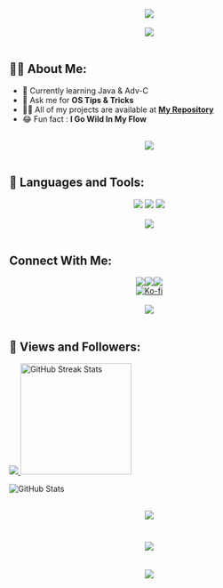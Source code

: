 <div align="center">
    <img src="https://readme-typing-svg.herokuapp.com/?font=Righteous&size=35&center=true&vCenter=true&width=500&height=70&duration=4000&lines=Hi+There!+👋;+I'm+ALPHA.DEV!+😎;&textColor=332E28" />
</div>


<!-- Break Line -->
<br>
<div align="center">
    <img src="https://user-images.githubusercontent.com/73097560/115834477-dbab4500-a447-11eb-908a-139a6edaec5c.gif" />
</div>
<br>
<!---------------->

## 🙋‍♂️ About Me:
- 🐍 Currently learning Java & Adv-C
- 💬 Ask me for **OS Tips & Tricks**
- 👨‍💻 All of my projects are available at **[My Repository](https://github.com/tarek-alliani?tab=repositories)**
- 😂 Fun fact : **I Go Wild In My Flow**

<!-- Break Line -->
<br>
<div align="center">
    <img src="https://user-images.githubusercontent.com/73097560/115834477-dbab4500-a447-11eb-908a-139a6edaec5c.gif" />
</div>
<br>
<!---------------->

## 🚀 Languages and Tools:
<div align="center">
    <img src="https://skillicons.dev/icons?i=" />
    <img src="https://skillicons.dev/icons?i=" />
    <img src="https://skillicons.dev/icons?i=" />
</div>

<!-- Break Line -->
<br>
<div align="center">
    <img src="https://user-images.githubusercontent.com/73097560/115834477-dbab4500-a447-11eb-908a-139a6edaec5c.gif" />
</div>
<br>
<!---------------->

##  Connect With Me:
<div align="center">
  <a href="" target="_blank">
    <img src="https://img.shields.io/badge/LinkedIn-0077B5?style=for-the-badge&logo=linkedin&logoColor=white" target="_blank"/></a><a href="alphafreecs23@gmail.com"><img src="https://img.shields.io/badge/Gmail-333333?style=for-the-badge&logo=gmail&logoColor=red"/></a><a href="YOUR_PORTFOLIO_WEBSITE_URL"><img src="https://img.shields.io/badge/Portfolio-0077B5?style=for-the-badge&logoColor=white"/><br></a><a href="https://ko-fi.com/T6T310VS8E"><img src="https://ko-fi.com/img/githubbutton_sm.svg" alt="Ko-fi" /></a>
</div>

<!-- Break Line -->
<br>
<div align="center">
    <img src="https://user-images.githubusercontent.com/73097560/115834477-dbab4500-a447-11eb-908a-139a6edaec5c.gif" />
</div>
<br>
<!---------------->

## 💜 Views and Followers:
<a href="https://github.com/tarek-alliani/github-profile-views-counter">
    <img src="https://komarev.com/ghpvc/?username=tarek-alliani">
</a>
<img
  src="https://streak-stats.demolab.com?user=tarek-alliani&theme=tokyonight&hide_border=true&date_format=j%20M%5B%20Y%5D&card_width=480"
  alt="GitHub Streak Stats"
  style="height: 200px; width: auto;"
/>

![GitHub Stats](http://github-profile-summary-cards.vercel.app/api/cards/stats?username=tarek-alliani&theme=tokyonight)

<!-- Break Line -->
<br>
<div align="center">
    <img src="https://user-images.githubusercontent.com/73097560/115834477-dbab4500-a447-11eb-908a-139a6edaec5c.gif" />
</div>
<br>
<!---------------->

<h3 align="center">
    <img src="https://readme-typing-svg.herokuapp.com/?font=Righteous&size=25&center=true&vCenter=true&width=500&height=70&duration=4000&lines=Thanks+for+visiting!+🥰;+Pass+me+a+message+on+Linkedin+📮!;I'm+Long+Life+Learner+🧑‍🎓">
</h3>

<!-- Break Line -->
<br>
<div align="center">
    <img src="https://user-images.githubusercontent.com/73097560/115834477-dbab4500-a447-11eb-908a-139a6edaec5c.gif" />
</div>
<br>
<!---------------->
